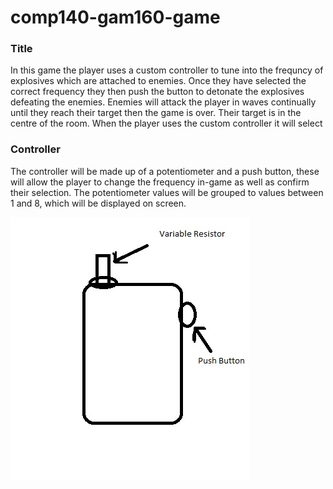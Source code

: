 # comp140-gam160-game

### Title

In this game the player uses a custom controller to tune into the frequncy of explosives which are attached to enemies.
Once they have selected the correct frequency they then push the button to detonate the explosives defeating the enemies.
Enemies will attack the player in waves continually until they reach their target then the game is over. Their target is in the centre of the room. When the player uses the custom controller it will select 


### Controller

The controller will be made up of a potentiometer and a push button, these will allow the player to change the frequency in-game as well as confirm their selection. The potentiometer values will be grouped to values between 1 and 8, which will be displayed on screen.

![](ControllerMockup.jpg?raw=true)
